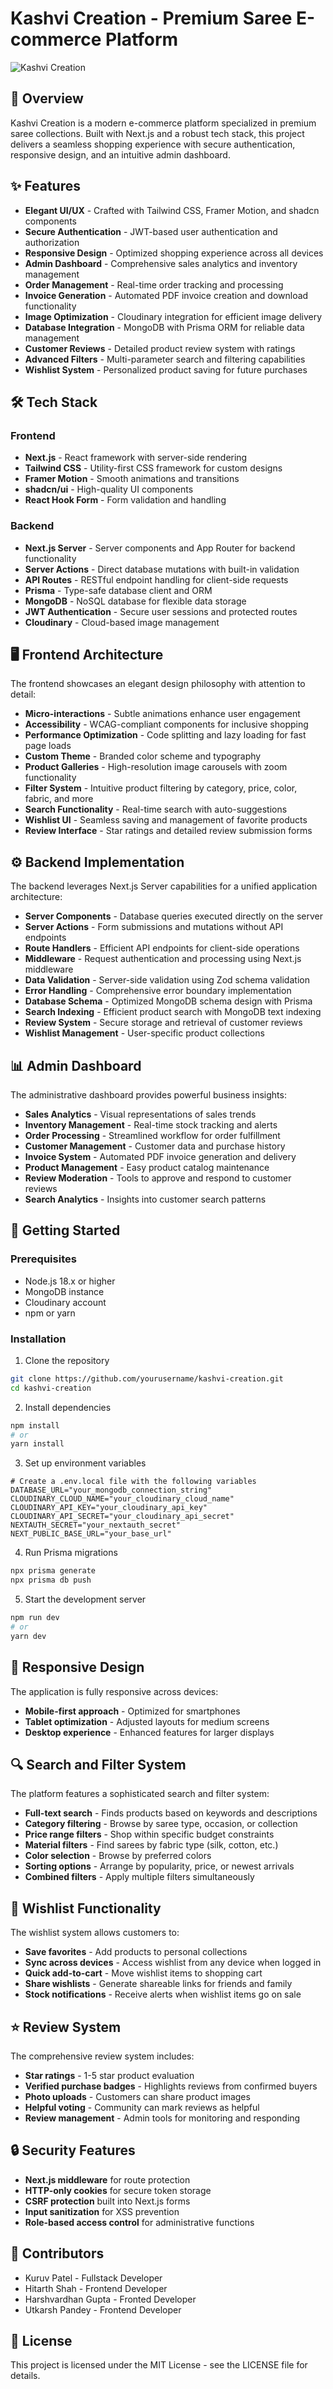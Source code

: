 # Kashvi Creation - Premium Saree E-commerce Platform

![Kashvi Creation](https://github.com/Hitarth1810/KashviCreation/blob/1ca10cef291dc7f8abc0ea5c8a1dd84c4b2a4453/frontend/public/logo1.jpg)

## 🌟 Overview

Kashvi Creation is a modern e-commerce platform specialized in premium saree collections. Built with Next.js and a robust tech stack, this project delivers a seamless shopping experience with secure authentication, responsive design, and an intuitive admin dashboard.

## ✨ Features

- **Elegant UI/UX** - Crafted with Tailwind CSS, Framer Motion, and shadcn components
- **Secure Authentication** - JWT-based user authentication and authorization
- **Responsive Design** - Optimized shopping experience across all devices
- **Admin Dashboard** - Comprehensive sales analytics and inventory management
- **Order Management** - Real-time order tracking and processing
- **Invoice Generation** - Automated PDF invoice creation and download functionality
- **Image Optimization** - Cloudinary integration for efficient image delivery
- **Database Integration** - MongoDB with Prisma ORM for reliable data management
- **Customer Reviews** - Detailed product review system with ratings
- **Advanced Filters** - Multi-parameter search and filtering capabilities
- **Wishlist System** - Personalized product saving for future purchases

## 🛠️ Tech Stack

### Frontend
- **Next.js** - React framework with server-side rendering
- **Tailwind CSS** - Utility-first CSS framework for custom designs
- **Framer Motion** - Smooth animations and transitions
- **shadcn/ui** - High-quality UI components
- **React Hook Form** - Form validation and handling

### Backend
- **Next.js Server** - Server components and App Router for backend functionality
- **Server Actions** - Direct database mutations with built-in validation
- **API Routes** - RESTful endpoint handling for client-side requests
- **Prisma** - Type-safe database client and ORM
- **MongoDB** - NoSQL database for flexible data storage
- **JWT Authentication** - Secure user sessions and protected routes
- **Cloudinary** - Cloud-based image management

## 🖥️ Frontend Architecture

The frontend showcases an elegant design philosophy with attention to detail:

- **Micro-interactions** - Subtle animations enhance user engagement
- **Accessibility** - WCAG-compliant components for inclusive shopping
- **Performance Optimization** - Code splitting and lazy loading for fast page loads
- **Custom Theme** - Branded color scheme and typography
- **Product Galleries** - High-resolution image carousels with zoom functionality
- **Filter System** - Intuitive product filtering by category, price, color, fabric, and more
- **Search Functionality** - Real-time search with auto-suggestions
- **Wishlist UI** - Seamless saving and management of favorite products
- **Review Interface** - Star ratings and detailed review submission forms

## ⚙️ Backend Implementation

The backend leverages Next.js Server capabilities for a unified application architecture:

- **Server Components** - Database queries executed directly on the server
- **Server Actions** - Form submissions and mutations without API endpoints
- **Route Handlers** - Efficient API endpoints for client-side operations
- **Middleware** - Request authentication and processing using Next.js middleware
- **Data Validation** - Server-side validation using Zod schema validation
- **Error Handling** - Comprehensive error boundary implementation
- **Database Schema** - Optimized MongoDB schema design with Prisma
- **Search Indexing** - Efficient product search with MongoDB text indexing
- **Review System** - Secure storage and retrieval of customer reviews
- **Wishlist Management** - User-specific product collections

## 📊 Admin Dashboard

The administrative dashboard provides powerful business insights:

- **Sales Analytics** - Visual representations of sales trends
- **Inventory Management** - Real-time stock tracking and alerts
- **Order Processing** - Streamlined workflow for order fulfillment
- **Customer Management** - Customer data and purchase history
- **Invoice System** - Automated PDF invoice generation and delivery
- **Product Management** - Easy product catalog maintenance
- **Review Moderation** - Tools to approve and respond to customer reviews
- **Search Analytics** - Insights into customer search patterns

## 🚀 Getting Started

### Prerequisites
- Node.js 18.x or higher
- MongoDB instance
- Cloudinary account
- npm or yarn

### Installation

1. Clone the repository
```bash
git clone https://github.com/yourusername/kashvi-creation.git
cd kashvi-creation
```

2. Install dependencies
```bash
npm install
# or
yarn install
```

3. Set up environment variables
```
# Create a .env.local file with the following variables
DATABASE_URL="your_mongodb_connection_string"
CLOUDINARY_CLOUD_NAME="your_cloudinary_cloud_name"
CLOUDINARY_API_KEY="your_cloudinary_api_key"
CLOUDINARY_API_SECRET="your_cloudinary_api_secret"
NEXTAUTH_SECRET="your_nextauth_secret"
NEXT_PUBLIC_BASE_URL="your_base_url"
```

4. Run Prisma migrations
```bash
npx prisma generate
npx prisma db push
```

5. Start the development server
```bash
npm run dev
# or
yarn dev
```

## 📱 Responsive Design

The application is fully responsive across devices:
- **Mobile-first approach** - Optimized for smartphones
- **Tablet optimization** - Adjusted layouts for medium screens
- **Desktop experience** - Enhanced features for larger displays

## 🔍 Search and Filter System

The platform features a sophisticated search and filter system:
- **Full-text search** - Finds products based on keywords and descriptions
- **Category filtering** - Browse by saree type, occasion, or collection
- **Price range filters** - Shop within specific budget constraints
- **Material filters** - Find sarees by fabric type (silk, cotton, etc.)
- **Color selection** - Browse by preferred colors
- **Sorting options** - Arrange by popularity, price, or newest arrivals
- **Combined filters** - Apply multiple filters simultaneously

## 💫 Wishlist Functionality

The wishlist system allows customers to:
- **Save favorites** - Add products to personal collections
- **Sync across devices** - Access wishlist from any device when logged in
- **Quick add-to-cart** - Move wishlist items to shopping cart
- **Share wishlists** - Generate shareable links for friends and family
- **Stock notifications** - Receive alerts when wishlist items go on sale

## ⭐ Review System

The comprehensive review system includes:
- **Star ratings** - 1-5 star product evaluation
- **Verified purchase badges** - Highlights reviews from confirmed buyers
- **Photo uploads** - Customers can share product images
- **Helpful voting** - Community can mark reviews as helpful
- **Review management** - Admin tools for monitoring and responding

## 🔒 Security Features

- **Next.js middleware** for route protection
- **HTTP-only cookies** for secure token storage
- **CSRF protection** built into Next.js forms
- **Input sanitization** for XSS prevention
- **Role-based access control** for administrative functions


## 👥 Contributors

- Kuruv Patel - Fullstack Developer
- Hitarth Shah - Frontend Developer
- Harshvardhan Gupta - Fronted Developer
- Utkarsh Pandey - Frontend Developer

## 📄 License

This project is licensed under the MIT License - see the LICENSE file for details.
